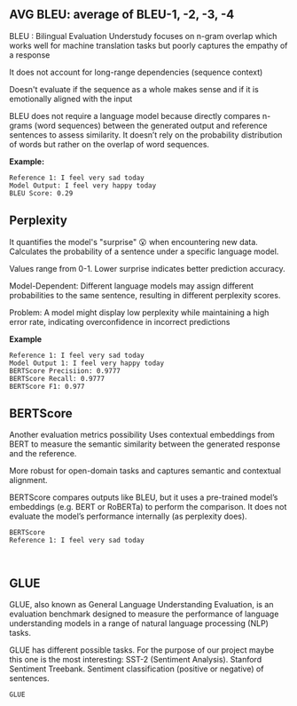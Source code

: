 ## AVG BLEU: average of BLEU-1, -2, -3, -4

BLEU : Bilingual Evaluation Understudy focuses on n-gram overlap which works well for machine translation tasks but poorly captures the empathy of a response

It does not account for long-range dependencies (sequence context)

Doesn't evaluate if the sequence as a whole makes sense and if it is emotionally aligned with the input

BLEU does not require a language model because directly compares n-grams (word sequences) between the generated output and reference sentences to assess similarity. It doesn’t rely on the probability distribution of words but rather on the overlap of word sequences.


**Example:**
```
Reference 1: I feel very sad today
Model Output: I feel very happy today
BLEU Score: 0.29
```

## Perplexity 
It quantifies the model's "surprise" 😮 when encountering new data. Calculates the probability of a sentence under a specific language model.

Values range from 0-1. Lower surprise indicates better prediction accuracy.

Model-Dependent: Different language models may assign different probabilities to the same sentence, resulting in different perplexity scores.

Problem: A model might display low perplexity while maintaining a high error rate, indicating overconfidence in incorrect predictions

**Example**
```
Reference 1: I feel very sad today
Model Output 1: I feel very happy today
BERTScore Precisiion: 0.9777
BERTScore Recall: 0.9777
BERTScore F1: 0.977
```

## BERTScore
Another evaluation metrics possibility
Uses contextual embeddings from BERT to measure the semantic similarity between the generated response and the reference.

More robust for open-domain tasks and captures semantic and contextual alignment.

BERTScore compares outputs like BLEU, but it uses a pre-trained model’s embeddings (e.g. BERT or RoBERTa) to perform the comparison. It does not evaluate the model’s performance internally (as perplexity does).

```
BERTScore
Reference 1: I feel very sad today



```

## GLUE
GLUE, also known as General Language Understanding Evaluation, is an evaluation benchmark designed to measure the performance of language understanding models in a range of natural language processing (NLP) tasks.

GLUE has different possible tasks. For the purpose of our project maybe this one is the most interesting: SST-2 (Sentiment Analysis). Stanford Sentiment Treebank. Sentiment classification (positive or negative) of sentences.

```
GLUE

```